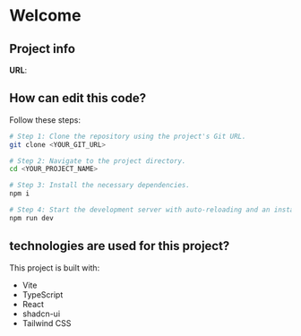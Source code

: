 # Welcome

## Project info

**URL**: 

## How can edit this code?

Follow these steps:

```sh
# Step 1: Clone the repository using the project's Git URL.
git clone <YOUR_GIT_URL>

# Step 2: Navigate to the project directory.
cd <YOUR_PROJECT_NAME>

# Step 3: Install the necessary dependencies.
npm i

# Step 4: Start the development server with auto-reloading and an instant preview.
npm run dev
```


## technologies are used for this project?

This project is built with:

- Vite
- TypeScript
- React
- shadcn-ui
- Tailwind CSS
